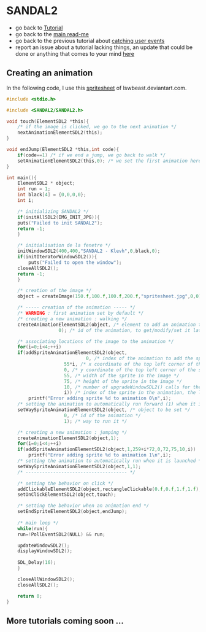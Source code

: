 # SANDAL2

* go back to [Tutorial](Tutorial.md)
* go back to the [main read-me](../README.md)
* go back to the previous tutorial about [catching user events](events.md)
* report an issue about a tutorial lacking things, an update that could be done or anything that comes to your mind [here](https://github.com/Klevh/SANDAL2/issues/new)

## Creating an animation

In the following code, I use this [spritesheet](https://github.com/Klevh/SANDAL2/raw/master/downloadable/spritesheet.jpg) of lswbeast.deviantart.com.

```c
#include <stdio.h>

#include <SANDAL2/SANDAL2.h>

void touch(ElementSDL2 *this){
    /* if the image is clicked, we go to the next animation */
    nextAnimationElementSDL2(this);
}

void endJump(ElementSDL2 *this,int code){
    if(code==1) /* if we end a jump, we go back to walk */
	setAnimationElementSDL2(this,0); /* we set the first animation here */
}

int main(){
    ElementSDL2 * object;
    int run = 1;
    int black[4] = {0,0,0,0};
    int i;

    /* initializing SANDAL2 */
    if(initAllSDL2(IMG_INIT_JPG)){
	puts("Failed to init SANDAL2");
	return -1;
    }

    /* initialisation de la fenetre */
    initWindowSDL2(400,400,"SANDAL2 - Klevh",0,black,0);
    if(initIteratorWindowSDL2()){
        puts("Failed to open the window");
	closeAllSDL2();
	return -1;
    }

    /* creation of the image */
    object = createImage(150.f,100.f,100.f,200.f,"spritesheet.jpg",0,0);

    /* ----- creation of the animation ----- */
    /* WARNING : first animation set by default */
    /* creating a new animation : walking */
    createAnimationElementSDL2(object, /* element to add an animation to */
			       0); /* id of the animation, to get/modify/set it later *

    /* associating locations of the image to the animation */
    for(i=0;i<4;++i)
	if(addSpriteAnimationElementSDL2(object,
			                 0, /* index of the animation to add the sprite to */
					 55*i, /* x coordinate of the top left corner of the sprite in the image */
					 0, /* y coordinate of the top left corner of the sprite in the image */
					 55, /* width of the sprite in the image */
					 75, /* height of the sprite in the image */
					 10, /* number of upgradeWindowSDL2() calls for the animation to go from this sprite to the next one */
					 i)) /* index of the sprite in the animation, the last one added is the first one to run in normal way */
	    printf("Error adding sprite %d to animation 0\n",i);
    /* setting the animation to automatically run forward (1) when it is launched (can be set to manual (0) or automatic backward (-1)) */
    setWaySpriteAnimationElementSDL2(object, /* object to be set */
				     0, /* id of the animation */
				     1); /* way to run it */

    /* creating a new animation : jumping */
    createAnimationElementSDL2(object,1);
    for(i=0;i<4;++i)
	if(addSpriteAnimationElementSDL2(object,1,259+i*72,0,72,75,10,i))
	    printf("Error adding sprite %d to animation 1\n",i);
    /* setting the animation to automatically run when it is launched */
    setWaySpriteAnimationElementSDL2(object,1,1);
    /* ------------------------------------- */

    /* setting the behavior on click */
    addClickableElementSDL2(object,rectangleClickable(0.f,0.f,1.f,1.f),0);
    setOnClickElementSDL2(object,touch);

    /* setting the behavior when an animation end */
    setEndSpriteElementSDL2(object,endJump);
    
    /* main loop */
    while(run){
	run=!PollEventSDL2(NULL) && run;

	updateWindowSDL2();
	displayWindowSDL2();
	
	SDL_Delay(16);
    }

    closeAllWindowSDL2();
    closeAllSDL2();

    return 0;
}
```

## More tutorials coming soon ...